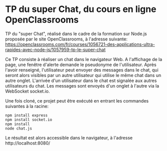 # TP du super Chat, du cours en ligne OpenClassrooms

TP du "super Chat", réalisé dans le cadre de la formation sur Node.js proposée par le
site OpenClassrooms, à l'adresse suivante: https://openclassrooms.com/fr/courses/1056721-des-applications-ultra-rapides-avec-node-js/1057959-tp-le-super-chat

Ce TP consiste à réaliser un chat dans le navigateur Web. A l'affichage de la page,
une fenêtre d'alerte demande le pseudonyme de l'utilisateur. Après l'avoir renseigné,
l'utilisateur peut envoyer des messages dans le chat, qui seront alors visibles par un autre
utilisateur qui utilise le même chat dans un autre onglet. L'arrivée d'un utilisateur
dans le chat est signalée aux autres utilisateurs du chat. Les messages sont envoyés d'un onglet
à l'autre via la WebSocket socket.io.

Une fois cloné, ce projet peut être exécuté en entrant les commandes suivantes à la racine:
```
npm install express
npm install socket.io
npm install
node chat.js
```

Le résultat est alors accessible dans le navigateur, à l'adresse http://localhost:8080/
